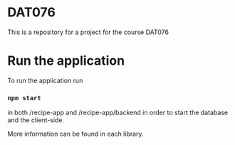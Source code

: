 # DAT076
This is a repository for a project for the course DAT076

# Run the application
To run the application run

### `npm start`

in both /recipe-app and /recipe-app/backend in order to start the database and the client-side.

More information can be found in each library. 

